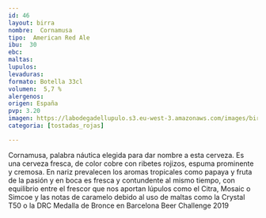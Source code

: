 ```yaml
---
id: 46
layout: birra
nombre:  Cornamusa
tipo:  American Red Ale
ibu:  30
ebc:
maltas: 
lupulos: 
levaduras: 
formato: Botella 33cl
volumen:  5,7 %
alergenos: 
origen: España
pvp: 3.20
imagen: https://labodegadellupulo.s3.eu-west-3.amazonaws.com/images/birras/cornamusa.jpg
categoria: [tostadas_rojas]

---
```

Cornamusa, palabra náutica elegida para dar nombre a esta cerveza. Es una cerveza fresca, de color cobre con ribetes rojizos, espuma prominente y cremosa. En nariz prevalecen los aromas tropicales como papaya y fruta de la pasión y en boca es fresca y contundente al mismo tiempo, con equilibrio entre el frescor que nos aportan lúpulos como el Citra, Mosaic o Simcoe y las notas de caramelo debido al uso de maltas como la Crystal T50 o la DRC
Medalla de Bronce en Barcelona Beer Challenge 2019




















